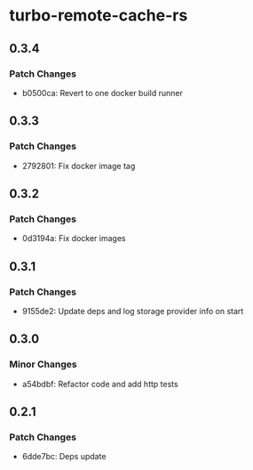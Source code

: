# turbo-remote-cache-rs

## 0.3.4

### Patch Changes

- b0500ca: Revert to one docker build runner

## 0.3.3

### Patch Changes

- 2792801: Fix docker image tag

## 0.3.2

### Patch Changes

- 0d3194a: Fix docker images

## 0.3.1

### Patch Changes

- 9155de2: Update deps and log storage provider info on start

## 0.3.0

### Minor Changes

- a54bdbf: Refactor code and add http tests

## 0.2.1

### Patch Changes

- 6dde7bc: Deps update
